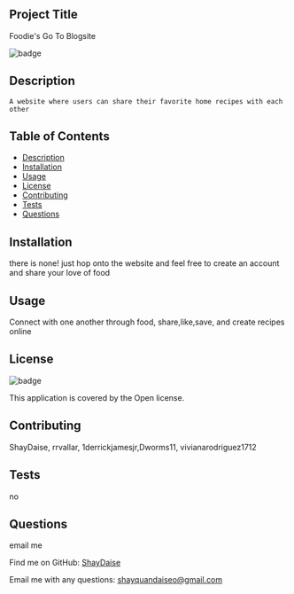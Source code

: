 ## Project Title
  Foodie's Go To Blogsite
  
  ![badge](https://img.shields.io/badge/license-Open-brightgreen)
  
  
  ## Description
    A website where users can share their favorite home recipes with each other
  
  
  ## Table of Contents
  - [Description](#description)
  - [Installation](#installation)
  - [Usage](#usage)
  - [License](#license)
  - [Contributing](#contributing)
  - [Tests](#tests)
  - [Questions](#questions)
  
  
  ## Installation
   there is none! just hop onto the website and feel free to create an account and share your love of food
  
  
  ## Usage
   Connect with one another through food, share,like,save, and create recipes online
  
  
  ## License
  ![badge](https://img.shields.io/badge/license-Open-brightgreen)
  
  This application is covered by the Open license. 
  
  ## Contributing
   ShayDaise, rrvallar, 1derrickjamesjr,Dworms11, vivianarodriguez1712
  
  ## Tests
   no
  
  ## Questions
   email me
  
  Find me on GitHub: [ShayDaise](https://github.com/ShayDaise)
  
  Email me with any questions: shayquandaiseo@gmail.com